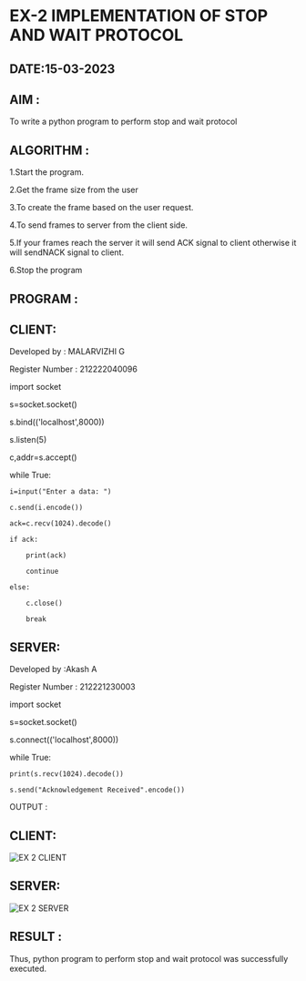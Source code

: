 # EX-2 IMPLEMENTATION OF STOP AND WAIT PROTOCOL

## DATE:15-03-2023

## AIM :

To write a python program to perform stop and wait protocol

## ALGORITHM :

1.Start the program.

2.Get the frame size from the user

3.To create the frame based on the user request.

4.To send frames to server from the client side.

5.If your frames reach the server it will send ACK signal to client otherwise it will sendNACK signal to client.

6.Stop the program

## PROGRAM :

## CLIENT:

Developed by : MALARVIZHI G


Register Number : 212222040096


import socket

s=socket.socket()

s.bind(('localhost',8000))

s.listen(5)

c,addr=s.accept()

while True:

    i=input("Enter a data: ")
    
    c.send(i.encode())
    
    ack=c.recv(1024).decode()
    
    if ack:
    
        print(ack)
        
        continue
        
    else:
    
        c.close()
        
        break
        
## SERVER:

Developed by :Akash A

Register Number : 212221230003

import socket

s=socket.socket()

s.connect(('localhost',8000))

while True:

    print(s.recv(1024).decode())
    
    s.send("Acknowledgement Received".encode())

OUTPUT :
## CLIENT:
![EX 2 CLIENT](https://github.com/22008650/EX-2/assets/122548204/f694c871-57c6-4913-92f1-e5f12d56e79e)

## SERVER:
![EX 2 SERVER](https://github.com/22008650/EX-2/assets/122548204/7ba3b37c-9cc7-49f2-b5c1-3d619694db5b)



## RESULT :
Thus, python program to perform stop and wait protocol was successfully executed.


